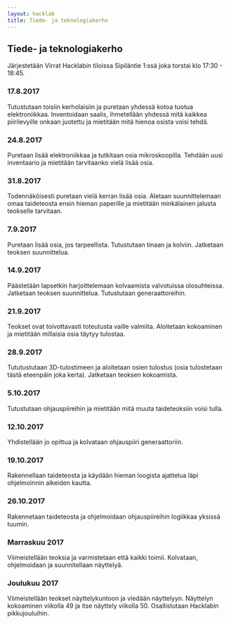 ```yaml
---
layout: hacklab
title: Tiede- ja teknologiakerho
---
```


## Tiede- ja teknologiakerho

Järjestetään Virrat Hacklabin tiloissa Sipiläntie 1:ssä joka torstai klo 17:30 - 18:45.

### 17.8.2017
Tutustutaan toisiin kerholaisiin ja puretaan yhdessä kotoa tuotua elektroniikkaa. Inventoidaan 
saalis, ihmetellään yhdessä mitä kaikkea piirilevyille onkaan juotettu ja mietitään mitä hienoa osista voisi tehdä.

### 24.8.2017
Puretaan lisää elektroniikkaa ja tutkitaan osia mikroskoopilla. Tehdään uusi inventaario ja mietitään 
tarvitaanko vielä lisää osia.

### 31.8.2017
Todennäköisesti puretaan vielä kerran lisää osia. Aletaan suunnittelemaan omaa taideteosta ensin 
 hieman paperille ja mietitään minkälainen jalusta teokselle tarvitaan.
 
### 7.9.2017
Puretaan lisää osia, jos tarpeellista. Tutustutaan tinaan ja kolviin. Jatketaan teoksen suunnittelua.

### 14.9.2017
Päästetään lapsetkin harjoittelemaan kolvaamista valvotuissa olosuhteissa. Jatketaan teoksen suunnittelua. Tutustutaan 
generaattoreihin.

### 21.9.2017
Teokset ovat toivottavasti toteutusta vaille valmiita. Aloitetaan kokoaminen ja mietitään millaisia osia täytyy tulostaa.

### 28.9.2017
Tututustutaan 3D-tulostimeen ja aloitetaan osien tulostus (osia tulostetaan tästä eteenpäin joka kerta). Jatketaan 
teoksen kokoamista.

### 5.10.2017
Tutustutaan ohjauspiireihin ja mietitään mitä muuta taideteoksiin voisi tulla. 

### 12.10.2017
Yhdistellään jo opittua ja kolvataan ohjauspiiri generaattoriin.

### 19.10.2017
Rakennellaan taideteosta ja käydään hieman loogista ajattelua läpi ohjelmoinnin alkeiden kautta.

### 26.10.2017
Rakennetaan taideteosta ja ohjelmoidaan ohjauspiireihin logiikkaa yksissä tuumin.

### Marraskuu 2017
Viimeistellään teoksia ja varmistetaan että kaikki toimii. Kolvataan, ohjelmoidaan ja suunnitellaan näyttelyä.

### Joulukuu 2017
Viimeistellään teokset näyttelykuntoon ja viedään näyttelyyn. Näyttelyn kokoaminen viikolla 49 ja itse näyttely viikolla 50. 
Osallistutaan Hacklabin pikkujouluihin.

